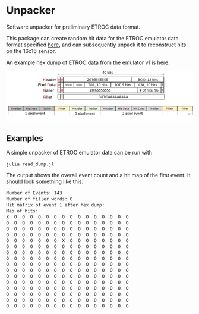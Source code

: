 # Unpacker

Software unpacker for preliminary ETROC data format.

This package can create random hit data for the ETROC emulator data format specified [here](https://gitlab.cern.ch/cms-etl-electronics/etroc-emulator/-/blob/master/ETROC%20emulator%20version%201/ETROC_Emulator_20210825.pdf),
and can subsequently unpack it to reconstruct hits on the 16x16 sensor.

An example hex dump of ETROC data from the emulator v1 is [here](https://gitlab.cern.ch/cms-etl-electronics/module_test_sw/-/blob/master/output/dump.txt).

![](docs/etroc_dataformat.png)

## Examples

A simple unpacker of ETROC emulator data can be run with
```
julia read_dump.jl
```

The output shows the overall event count and a hit map of the first event.
It should look something like this:
```
Number of Events: 143
Number of filler words: 0
Hit matrix of event 1 after hex dump:
Map of hits:
X  O  O  O  O  O  O  O  O  O  O  O  O  O  O  O
O  O  O  O  O  O  O  O  O  O  O  O  O  O  O  O
O  O  O  O  O  O  O  O  O  O  O  O  O  O  O  O
O  O  O  O  O  O  O  O  O  O  O  O  O  O  O  O
O  O  O  O  O  O  O  X  O  O  O  O  O  O  O  O
O  O  O  O  O  O  O  O  O  O  O  O  O  O  O  O
O  O  O  O  O  O  O  O  O  O  O  O  O  O  O  O
O  O  O  O  O  O  O  O  O  O  O  O  O  O  O  O
O  O  O  O  O  O  O  O  O  O  O  O  O  O  O  O
O  O  O  O  O  O  O  O  O  O  O  O  O  O  O  O
O  O  O  O  O  O  O  O  O  O  O  O  O  O  O  O
O  O  O  O  O  O  O  O  O  O  O  O  O  O  O  O
O  O  O  O  O  O  O  O  O  O  O  O  O  O  O  O
O  O  O  O  O  O  O  O  O  O  O  O  O  O  O  O
O  O  O  O  O  O  O  O  O  O  O  O  O  O  O  O
O  O  O  O  O  O  O  O  O  O  O  O  O  O  O  O
```

